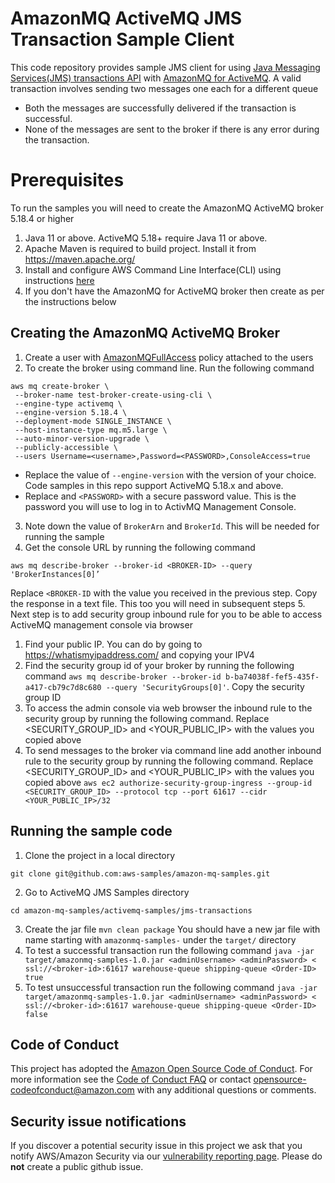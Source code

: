 # AmazonMQ ActiveMQ JMS Transaction Sample Client

This code repository provides sample JMS client for using [Java Messaging Services(JMS) transactions API](https://activemq.apache.org/components/classic/documentation/how-do-transactions-work) with [AmazonMQ for ActiveMQ](https://aws.amazon.com/amazon-mq/).
A valid transaction involves sending two messages one each for a different queue 
- Both the messages are successfully delivered if the transaction is successful.
- None of the messages are sent to the broker if there is any error during the transaction.

# Prerequisites
To run the samples you will need to create the AmazonMQ ActiveMQ broker 5.18.4 or higher
1. Java 11 or above. ActiveMQ 5.18+ require Java 11 or above. 
2. Apache Maven is required to build project. Install it from https://maven.apache.org/ 
3. Install and configure AWS Command Line Interface(CLI) using instructions [here](https://docs.aws.amazon.com/cli/latest/userguide/getting-started-install.html)
4. If you don't have the AmazonMQ for ActiveMQ broker then create as per the instructions below

## Creating the AmazonMQ ActiveMQ Broker

1. Create a user with [AmazonMQFullAccess](https://docs.aws.amazon.com/aws-managed-policy/latest/reference/AmazonMQFullAccess.html) policy attached to the users
2. To create the broker using command line. Run the following command
```
aws mq create-broker \
 --broker-name test-broker-create-using-cli \
 --engine-type activemq \
 --engine-version 5.18.4 \
 --deployment-mode SINGLE_INSTANCE \
 --host-instance-type mq.m5.large \
 --auto-minor-version-upgrade \
 --publicly-accessible \
 --users Username=<username>,Password=<PASSWORD>,ConsoleAccess=true
```
- Replace the value of `--engine-version` with the version of your choice. Code samples in this repo support ActiveMQ 5.18.x and above.
- Replace and `<PASSWORD>` with a secure password value. This is the password you will use to log in to ActivMQ Management Console.
3. Note down the value of `BrokerArn` and `BrokerId`. This will be needed for running the sample
4. Get the console URL by running the following command

```aws mq describe-broker --broker-id <BROKER-ID> --query 'BrokerInstances[0]’```

Replace `<BROKER-ID` with the value you received in the previous step. Copy the response in a text file. This too you will need in subsequent steps
5. Next step is to add security group inbound rule for you to be able to access ActiveMQ management console via browser
   1. Find your public IP. You can do by going to https://whatismyipaddress.com/ and copying your IPV4
   2. Find the security group id of your broker by running the following command ```aws mq describe-broker --broker-id b-ba74038f-fef5-435f-a417-cb79c7d8c680 --query 'SecurityGroups[0]'```. Copy the security group ID
   3. To access the admin console via web browser the inbound rule to the security group by running the following command. Replace <SECURITY_GROUP_ID> and <YOUR_PUBLIC_IP> with the values you copied above
   4. To send messages to the broker via command line add another inbound rule to the security group by running the following command. Replace <SECURITY_GROUP_ID> and <YOUR_PUBLIC_IP> with the values you copied above
   ```aws ec2 authorize-security-group-ingress --group-id <SECURITY_GROUP_ID> --protocol tcp --port 61617 --cidr <YOUR_PUBLIC_IP>/32```

## Running the sample code

1. Clone the project in a local directory

 ```git clone git@github.com:aws-samples/amazon-mq-samples.git```

2. Go to ActiveMQ JMS Samples directory

```cd amazon-mq-samples/activemq-samples/jms-transactions```

3. Create the jar file
```mvn clean package```
You should have a new jar file with name starting with `amazonmq-samples-` under the `target/` directory
4. To test a successful transaction run the following command
```java -jar target/amazonmq-samples-1.0.jar <adminUsername> <adminPassword> < ssl://<broker-id>:61617 warehouse-queue shipping-queue <Order-ID> true```
5. To test unsuccessful transaction run the following command
   ```java -jar target/amazonmq-samples-1.0.jar <adminUsername> <adminPassword> < ssl://<broker-id>:61617 warehouse-queue shipping-queue <Order-ID> false```

## Code of Conduct
This project has adopted the [Amazon Open Source Code of Conduct](https://aws.github.io/code-of-conduct).
For more information see the [Code of Conduct FAQ](https://aws.github.io/code-of-conduct-faq) or contact
opensource-codeofconduct@amazon.com with any additional questions or comments.


## Security issue notifications
If you discover a potential security issue in this project we ask that you notify AWS/Amazon Security via our [vulnerability reporting page](http://aws.amazon.com/security/vulnerability-reporting/). Please do **not** create a public github issue.
